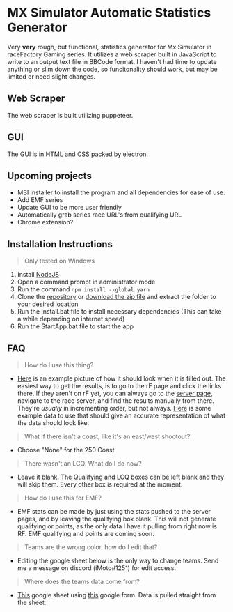 # MX Simulator Automatic Statistics Generator

Very **very** rough, but functional, statistics generator for Mx Simulator in raceFactory Gaming series. It utilizes a web scraper built in JavaScript to write to an output text file in BBCode format. I haven't had time to update anything or slim down the code, so funcitonality should work, but may be limited or need slight changes.

## Web Scraper
The web scraper is built utilizing puppeteer.

## GUI
The GUI is in HTML and CSS packed by electron.

## Upcoming projects
- MSI installer to install the program and all dependencies for ease of use.
- Add EMF series
- Update GUI to be more user friendly
- Automatically grab series race URL's from qualifying URL
- Chrome extension?


## Installation Instructions
> Only tested on Windows

1. Install [NodeJS](https://nodejs.org/en/download/)
2. Open a command prompt in administrator mode
3. Run the command `npm install --global yarn`
4. Clone the [repository](https://github.com/iMoto251/stats-gui.git) or [download the zip file](https://github.com/iMoto251/stats-gui/archive/refs/heads/main.zip) and extract the folder to your desired location
5. Run the Install.bat file to install necessary dependencies (This can take a while depending on internet speed)
6. Run the StartApp.bat file to start the app

## FAQ
> How do I use this thing?

- [Here](https://i.gyazo.com/c8294b115190b8fb6e8c3e87b6fbeb7b.png) is an example picture of how it should look when it is filled out. The easiest way to get the results, is to go to the rF page and click the links there. If they aren't on rF yet, you can always go to the [server page](https://mxsimulator.com/servers/), navigate to the race server, and find the results manually from there. They're *usually* in incrementing order, but not always. [Here](https://raw.githubusercontent.com/iMoto251/stats-gui/main/example.txt) is some example data to use that should give an accurate representation of what the data should look like.

> What if there isn't a coast, like it's an east/west shootout?

- Choose "None" for the 250 Coast

> There wasn't an LCQ. What do I do now?

- Leave it blank. The Qualifying and LCQ boxes can be left blank and they will skip them. Every other box is required at the moment.

> How do I use this for EMF?

- EMF stats can be made by just using the stats pushed to the server pages, and by leaving the qualifying box blank. This will not generate qualifying or points, as the only data I have it pulling from right now is RF. EMF qualifying and points are coming soon.

> Teams are the wrong color, how do I edit that?

- Editing the google sheet below is the only way to change teams. Send me a message on discord (iMoto#1251) for edit access.

> Where does the teams data come from?

- [This](https://docs.google.com/spreadsheets/d/1aPu8IwZD60baEHk8dSsKf3Ib7vSnH_SEZ4GGTCjDPFA/edit#gid=138797587) google sheet using [this](https://forms.gle/DHX4kjSjMvyu7eEr9) google form. Data is pulled straight from the sheet.
